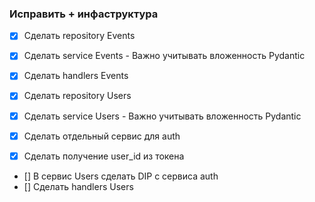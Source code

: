 ### Исправить + инфаструктура
- [x] Сделать repository Events 
- [x] Сделать service Events - Важно учитывать вложенность Pydantic
- [x] Сделать handlers Events

- [x] Сделать repository Users
- [x] Сделать service Users - Важно учитывать вложенность Pydantic
- [x] Сделать отдельный сервис для auth
- [x] Сделать получение user_id из токена
- [] В сервис Users сделать DIP с сервиса auth
- [] Сделать handlers Users